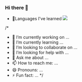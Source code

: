 ### Hi there 👋


- 👄Languages I've learned
<a href="https://www.python.org/psf-landing/" target="_blank"><img src="https://img.shields.io/badge/Python-#3776AB?style=flat-square&logo=Python&logoColor=white"/></a>

/*
- 🔭 I’m currently working on ...
- 🌱 I’m currently learning ...
- 👯 I’m looking to collaborate on ...
- 🤔 I’m looking for help with ...
- 💬 Ask me about ...
- 📫 How to reach me: ...
- 😄 Pronouns: ...
- ⚡ Fun fact: ...
*/
